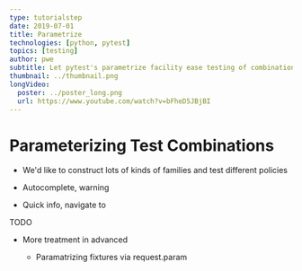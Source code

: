 ```yaml
---
type: tutorialstep
date: 2019-07-01
title: Parametrize
technologies: [python, pytest]
topics: [testing]
author: pwe
subtitle: Let pytest's parametrize facility ease testing of combinations of scenarios.
thumbnail: ../thumbnail.png
longVideo:
  poster: ../poster_long.png
  url: https://www.youtube.com/watch?v=bFheD5JBjBI
---
```


# Parameterizing Test Combinations

- We'd like to construct lots of kinds of families and test
  different policies

- Autocomplete, warning

- Quick info, navigate to

TODO

- More treatment in advanced

    - Paramatrizing fixtures via request.param

